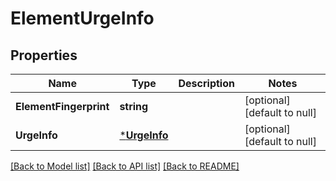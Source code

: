 # ElementUrgeInfo

## Properties
Name | Type | Description | Notes
------------ | ------------- | ------------- | -------------
**ElementFingerprint** | **string** |  | [optional] [default to null]
**UrgeInfo** | [***UrgeInfo**](urge_info.md) |  | [optional] [default to null]

[[Back to Model list]](../README.md#documentation-for-models) [[Back to API list]](../README.md#documentation-for-api-endpoints) [[Back to README]](../README.md)


